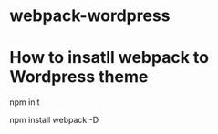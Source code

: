 # webpack-wordpress

<h1>How to insatll webpack to Wordpress theme</h1>

npm init

npm install webpack -D
